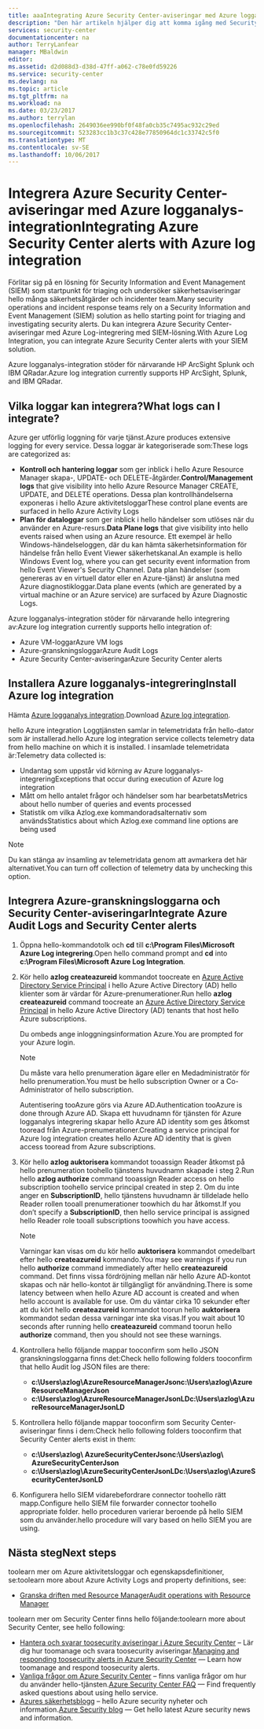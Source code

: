```yaml
---
title: aaaIntegrating Azure Security Center-aviseringar med Azure logga integration | Microsoft Docs
description: "Den här artikeln hjälper dig att komma igång med Security Center-aviseringar integrera med Azure logganalys-integration."
services: security-center
documentationcenter: na
author: TerryLanfear
manager: MBaldwin
editor: 
ms.assetid: d2d088d3-d38d-47ff-a062-c78e0fd59226
ms.service: security-center
ms.devlang: na
ms.topic: article
ms.tgt_pltfrm: na
ms.workload: na
ms.date: 03/23/2017
ms.author: terrylan
ms.openlocfilehash: 2649036ee990bf0f48fa0cb35c7495ac932c29ed
ms.sourcegitcommit: 523283cc1b3c37c428e77850964dc1c33742c5f0
ms.translationtype: MT
ms.contentlocale: sv-SE
ms.lasthandoff: 10/06/2017
---
```

# <a name="integrating-azure-security-center-alerts-with-azure-log-integration"></a><span data-ttu-id="541d0-103">Integrera Azure Security Center-aviseringar med Azure logganalys-integration</span><span class="sxs-lookup"><span data-stu-id="541d0-103">Integrating Azure Security Center alerts with Azure log integration</span></span>
<span data-ttu-id="541d0-104">Förlitar sig på en lösning för Security Information and Event Management (SIEM) som startpunkt för triaging och undersöker säkerhetsaviseringar hello många säkerhetsåtgärder och incidenter team.</span><span class="sxs-lookup"><span data-stu-id="541d0-104">Many security operations and incident response teams rely on a Security Information and Event Management (SIEM) solution as hello starting point for triaging and investigating security alerts.</span></span> <span data-ttu-id="541d0-105">Du kan integrera Azure Security Center-aviseringar med Azure Log-integrering med SIEM-lösning.</span><span class="sxs-lookup"><span data-stu-id="541d0-105">With Azure Log Integration, you can integrate Azure Security Center alerts with your SIEM solution.</span></span>

<span data-ttu-id="541d0-106">Azure logganalys-integration stöder för närvarande HP ArcSight Splunk och IBM QRadar.</span><span class="sxs-lookup"><span data-stu-id="541d0-106">Azure log integration currently supports HP ArcSight, Splunk, and IBM QRadar.</span></span>

## <a name="what-logs-can-i-integrate"></a><span data-ttu-id="541d0-107">Vilka loggar kan integrera?</span><span class="sxs-lookup"><span data-stu-id="541d0-107">What logs can I integrate?</span></span>
<span data-ttu-id="541d0-108">Azure ger utförlig loggning för varje tjänst.</span><span class="sxs-lookup"><span data-stu-id="541d0-108">Azure produces extensive logging for every service.</span></span> <span data-ttu-id="541d0-109">Dessa loggar är kategoriserade som:</span><span class="sxs-lookup"><span data-stu-id="541d0-109">These logs are categorized as:</span></span>

* <span data-ttu-id="541d0-110">**Kontroll och hantering loggar** som ger inblick i hello Azure Resource Manager skapa-, UPDATE- och DELETE-åtgärder.</span><span class="sxs-lookup"><span data-stu-id="541d0-110">**Control/Management logs** that give visibility into hello Azure Resource Manager CREATE, UPDATE, and DELETE operations.</span></span> <span data-ttu-id="541d0-111">Dessa plan kontrollhändelserna exponeras i hello Azure aktivitetsloggar</span><span class="sxs-lookup"><span data-stu-id="541d0-111">These control plane events are surfaced in hello Azure Activity Logs</span></span>
* <span data-ttu-id="541d0-112">**Plan för dataloggar** som ger inblick i hello händelser som utlöses när du använder en Azure-resurs.</span><span class="sxs-lookup"><span data-stu-id="541d0-112">**Data Plane logs** that give visibility into hello events raised when using an Azure resource.</span></span> <span data-ttu-id="541d0-113">Ett exempel är hello Windows-händelseloggen, där du kan hämta säkerhetsinformation för händelse från hello Event Viewer säkerhetskanal.</span><span class="sxs-lookup"><span data-stu-id="541d0-113">An example is hello Windows Event log, where you can get security event information from hello Event Viewer's Security Channel.</span></span> <span data-ttu-id="541d0-114">Data plan händelser (som genereras av en virtuell dator eller en Azure-tjänst) är anslutna med Azure diagnostikloggar.</span><span class="sxs-lookup"><span data-stu-id="541d0-114">Data plane events (which are generated by a virtual machine or an Azure service) are surfaced by Azure Diagnostic Logs.</span></span>

<span data-ttu-id="541d0-115">Azure logganalys-integration stöder för närvarande hello integrering av:</span><span class="sxs-lookup"><span data-stu-id="541d0-115">Azure log integration currently supports hello integration of:</span></span>

* <span data-ttu-id="541d0-116">Azure VM-loggar</span><span class="sxs-lookup"><span data-stu-id="541d0-116">Azure VM logs</span></span>
* <span data-ttu-id="541d0-117">Azure-granskningsloggar</span><span class="sxs-lookup"><span data-stu-id="541d0-117">Azure Audit Logs</span></span>
* <span data-ttu-id="541d0-118">Azure Security Center-aviseringar</span><span class="sxs-lookup"><span data-stu-id="541d0-118">Azure Security Center alerts</span></span>

## <a name="install-azure-log-integration"></a><span data-ttu-id="541d0-119">Installera Azure logganalys-integrering</span><span class="sxs-lookup"><span data-stu-id="541d0-119">Install Azure log integration</span></span>
<span data-ttu-id="541d0-120">Hämta [Azure logganalys integration](https://www.microsoft.com/download/details.aspx?id=53324).</span><span class="sxs-lookup"><span data-stu-id="541d0-120">Download [Azure log integration](https://www.microsoft.com/download/details.aspx?id=53324).</span></span>

<span data-ttu-id="541d0-121">hello Azure integration Loggtjänsten samlar in telemetridata från hello-dator som är installerad.</span><span class="sxs-lookup"><span data-stu-id="541d0-121">hello Azure log integration service collects telemetry data from hello machine on which it is installed.</span></span>  <span data-ttu-id="541d0-122">I insamlade telemetridata är:</span><span class="sxs-lookup"><span data-stu-id="541d0-122">Telemetry data collected is:</span></span>

* <span data-ttu-id="541d0-123">Undantag som uppstår vid körning av Azure logganalys-integrering</span><span class="sxs-lookup"><span data-stu-id="541d0-123">Exceptions that occur during execution of Azure log integration</span></span>
* <span data-ttu-id="541d0-124">Mått om hello antalet frågor och händelser som har bearbetats</span><span class="sxs-lookup"><span data-stu-id="541d0-124">Metrics about hello number of queries and events processed</span></span>
* <span data-ttu-id="541d0-125">Statistik om vilka Azlog.exe kommandoradsalternativ som används</span><span class="sxs-lookup"><span data-stu-id="541d0-125">Statistics about which Azlog.exe command line options are being used</span></span>

> [!NOTE]
> <span data-ttu-id="541d0-126">Du kan stänga av insamling av telemetridata genom att avmarkera det här alternativet.</span><span class="sxs-lookup"><span data-stu-id="541d0-126">You can turn off collection of telemetry data by unchecking this option.</span></span>
>
>

## <a name="integrate-azure-audit-logs-and-security-center-alerts"></a><span data-ttu-id="541d0-127">Integrera Azure-granskningsloggarna och Security Center-aviseringar</span><span class="sxs-lookup"><span data-stu-id="541d0-127">Integrate Azure Audit Logs and Security Center alerts</span></span>
1. <span data-ttu-id="541d0-128">Öppna hello-kommandotolk och **cd** till **c:\Program Files\Microsoft Azure Log integrering**.</span><span class="sxs-lookup"><span data-stu-id="541d0-128">Open hello command prompt and **cd** into **c:\Program Files\Microsoft Azure Log Integration**.</span></span>
2. <span data-ttu-id="541d0-129">Kör hello **azlog createazureid** kommandot toocreate en [Azure Active Directory Service Principal](../active-directory/active-directory-application-objects.md) i hello Azure Active Directory (AD) hello klienter som är värdar för Azure-prenumerationer.</span><span class="sxs-lookup"><span data-stu-id="541d0-129">Run hello **azlog createazureid** command toocreate an [Azure Active Directory Service Principal](../active-directory/active-directory-application-objects.md) in hello Azure Active Directory (AD) tenants that host hello Azure subscriptions.</span></span>

    <span data-ttu-id="541d0-130">Du ombeds ange inloggningsinformation Azure.</span><span class="sxs-lookup"><span data-stu-id="541d0-130">You are prompted for your Azure login.</span></span>

   > [!NOTE]
   > <span data-ttu-id="541d0-131">Du måste vara hello prenumeration ägare eller en Medadministratör för hello prenumeration.</span><span class="sxs-lookup"><span data-stu-id="541d0-131">You must be hello subscription Owner or a Co-Administrator of hello subscription.</span></span>
   >
   >

    <span data-ttu-id="541d0-132">Autentisering tooAzure görs via Azure AD.</span><span class="sxs-lookup"><span data-stu-id="541d0-132">Authentication tooAzure is done through Azure AD.</span></span>  <span data-ttu-id="541d0-133">Skapa ett huvudnamn för tjänsten för Azure logganalys integrering skapar hello Azure AD identity som ges åtkomst tooread från Azure-prenumerationer.</span><span class="sxs-lookup"><span data-stu-id="541d0-133">Creating a service principal for Azure log integration creates hello Azure AD identity that is given access tooread from Azure subscriptions.</span></span>
3. <span data-ttu-id="541d0-134">Kör hello **azlog auktorisera <SubscriptionID>**  kommandot tooassign Reader åtkomst på hello prenumeration toohello tjänstens huvudnamn skapade i steg 2.</span><span class="sxs-lookup"><span data-stu-id="541d0-134">Run hello **azlog authorize <SubscriptionID>** command tooassign Reader access on hello subscription toohello service principal created in step 2.</span></span> <span data-ttu-id="541d0-135">Om du inte anger en **SubscriptionID**, hello tjänstens huvudnamn är tilldelade hello Reader rollen tooall prenumerationer toowhich du har åtkomst.</span><span class="sxs-lookup"><span data-stu-id="541d0-135">If you don’t specify a **SubscriptionID**, then hello service principal is assigned hello Reader role tooall subscriptions toowhich you have access.</span></span>

   > [!NOTE]
   > <span data-ttu-id="541d0-136">Varningar kan visas om du kör hello **auktorisera** kommandot omedelbart efter hello **createazureid** kommando.</span><span class="sxs-lookup"><span data-stu-id="541d0-136">You may see warnings if you run hello **authorize** command immediately after hello **createazureid** command.</span></span> <span data-ttu-id="541d0-137">Det finns vissa fördröjning mellan när hello Azure AD-kontot skapas och när hello-kontot är tillgängligt för användning.</span><span class="sxs-lookup"><span data-stu-id="541d0-137">There is some latency between when hello Azure AD account is created and when hello account is available for use.</span></span> <span data-ttu-id="541d0-138">Om du väntar cirka 10 sekunder efter att du kört hello **createazureid** kommandot toorun hello **auktorisera** kommandot sedan dessa varningar inte ska visas.</span><span class="sxs-lookup"><span data-stu-id="541d0-138">If you wait about 10 seconds after running hello **createazureid** command toorun hello **authorize** command, then you should not see these warnings.</span></span>
   >
   >
4. <span data-ttu-id="541d0-139">Kontrollera hello följande mappar tooconfirm som hello JSON granskningsloggarna finns det:</span><span class="sxs-lookup"><span data-stu-id="541d0-139">Check hello following folders tooconfirm that hello Audit log JSON files are there:</span></span>

   * <span data-ttu-id="541d0-140">**c:\Users\azlog\AzureResourceManagerJson**</span><span class="sxs-lookup"><span data-stu-id="541d0-140">**c:\Users\azlog\AzureResourceManagerJson**</span></span>
   * <span data-ttu-id="541d0-141">**c:\Users\azlog\AzureResourceManagerJsonLD**</span><span class="sxs-lookup"><span data-stu-id="541d0-141">**c:\Users\azlog\AzureResourceManagerJsonLD**</span></span>
5. <span data-ttu-id="541d0-142">Kontrollera hello följande mappar tooconfirm som Security Center-aviseringar finns i dem:</span><span class="sxs-lookup"><span data-stu-id="541d0-142">Check hello following folders tooconfirm that Security Center alerts exist in them:</span></span>

   * <span data-ttu-id="541d0-143">**c:\Users\azlog\ AzureSecurityCenterJson**</span><span class="sxs-lookup"><span data-stu-id="541d0-143">**c:\Users\azlog\ AzureSecurityCenterJson**</span></span>
   * <span data-ttu-id="541d0-144">**c:\Users\azlog\AzureSecurityCenterJsonLD**</span><span class="sxs-lookup"><span data-stu-id="541d0-144">**c:\Users\azlog\AzureSecurityCenterJsonLD**</span></span>
6. <span data-ttu-id="541d0-145">Konfigurera hello SIEM vidarebefordrare connector toohello rätt mapp.</span><span class="sxs-lookup"><span data-stu-id="541d0-145">Configure hello SIEM file forwarder connector toohello appropriate folder.</span></span> <span data-ttu-id="541d0-146">hello proceduren varierar beroende på hello SIEM som du använder.</span><span class="sxs-lookup"><span data-stu-id="541d0-146">hello procedure will vary based on hello SIEM you are using.</span></span>

## <a name="next-steps"></a><span data-ttu-id="541d0-147">Nästa steg</span><span class="sxs-lookup"><span data-stu-id="541d0-147">Next steps</span></span>
<span data-ttu-id="541d0-148">toolearn mer om Azure aktivitetsloggar och egenskapsdefinitioner, se:</span><span class="sxs-lookup"><span data-stu-id="541d0-148">toolearn more about Azure Activity Logs and property definitions, see:</span></span>

* [<span data-ttu-id="541d0-149">Granska driften med Resource Manager</span><span class="sxs-lookup"><span data-stu-id="541d0-149">Audit operations with Resource Manager</span></span>](../azure-resource-manager/resource-group-audit.md)

<span data-ttu-id="541d0-150">toolearn mer om Security Center finns hello följande:</span><span class="sxs-lookup"><span data-stu-id="541d0-150">toolearn more about Security Center, see hello following:</span></span>

* <span data-ttu-id="541d0-151">[Hantera och svarar toosecurity aviseringar i Azure Security Center](security-center-managing-and-responding-alerts.md) – Lär dig hur toomanage och svara toosecurity aviseringar.</span><span class="sxs-lookup"><span data-stu-id="541d0-151">[Managing and responding toosecurity alerts in Azure Security Center](security-center-managing-and-responding-alerts.md) — Learn how toomanage and respond toosecurity alerts.</span></span>
* <span data-ttu-id="541d0-152">[Vanliga frågor om Azure Security Center](security-center-faq.md) – finns vanliga frågor om hur du använder hello-tjänsten.</span><span class="sxs-lookup"><span data-stu-id="541d0-152">[Azure Security Center FAQ](security-center-faq.md) — Find frequently asked questions about using hello service.</span></span>
* <span data-ttu-id="541d0-153">[Azures säkerhetsblogg](http://blogs.msdn.com/b/azuresecurity/) – hello Azure security nyheter och information.</span><span class="sxs-lookup"><span data-stu-id="541d0-153">[Azure Security blog](http://blogs.msdn.com/b/azuresecurity/) — Get hello latest Azure security news and information.</span></span>
